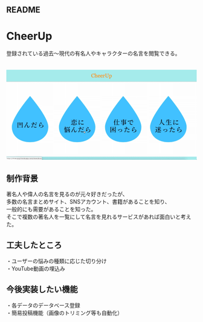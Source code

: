 ## README

# CheerUp
登録されている過去～現代の有名人やキャラクターの名言を閲覧できる。
<br>
<br>
<br>
![cheerup](cheerup.gif)


## 制作背景
著名人や偉人の名言を見るのが元々好きだったが、<br>
多数の名言まとめサイト、SNSアカウント、書籍があることを知り、<br>
一般的にも需要があることを知った。<br>
そこで複数の著名人を一覧にして名言を見れるサービスがあれば面白いと考えた。

## 工夫したところ
・ユーザーの悩みの種類に応じた切り分け<br>
・YouTube動画の埋込み

## 今後実装したい機能
・各データのデータベース登録<br>
・簡易投稿機能（画像のトリミング等も自動化）
